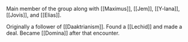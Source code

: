 Main member of the group along with [[Maximus]], [[Jem]], [[Y-lana]], [[Jovis]], and [[Elias]].

Originally a follower of [[Daaktrianism]]. Found a [[Lechid]] and made a deal. Became [[Domina]] after that encounter.